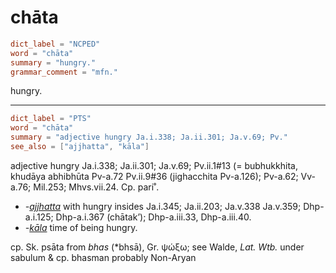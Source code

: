 # chāta

``` toml
dict_label = "NCPED"
word = "chāta"
summary = "hungry."
grammar_comment = "mfn."
```

hungry.

--------------------

``` toml
dict_label = "PTS"
word = "chāta"
summary = "adjective hungry Ja.i.338; Ja.ii.301; Ja.v.69; Pv."
see_also = ["ajjhatta", "kāla"]
```

adjective hungry Ja.i.338; Ja.ii.301; Ja.v.69; Pv.ii.1#13 (= bubhukkhita, khudāya abhibhūta Pv\-a.72 Pv.ii.9#36 (jighacchita Pv\-a.126); Pv\-a.62; Vv\-a.76; Mil.253; Mhvs.vii.24. Cp. pari˚.

* *\-[ajjhatta](ajjhatta.md)* with hungry insides Ja.i.345; Ja.ii.203; Ja.v.338 Ja.v.359; Dhp\-a.i.125; Dhp\-a.i.367 (chātak’); Dhp\-a.iii.33, Dhp\-a.iii.40.
* *\-[kāla](kāla.md)* time of being hungry.

cp. Sk. psāta from *bhas* (\*bhsā), Gr. ψώξω; see Walde, *Lat. Wtb.* under sabulum & cp. bhasman probably Non\-Aryan

